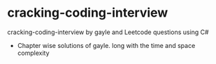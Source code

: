 # cracking-coding-interview
cracking-coding-interview by gayle and Leetcode questions using C#

- Chapter wise solutions of gayle. long with the time and space complexity
